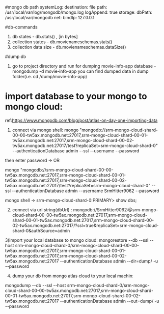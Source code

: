 #mongo db path
systemLog:
 destination: file
 path: /usr/local/var/log/mongodb/mongo.log
 logAppend: true
storage:
 dbPath: /usr/local/var/mongodb
net:
 bindIp: 127.0.0.1

#db-commands
 1) db states - db.stats() , [in bytes]
 2) collection states - db.movienameschemas.stats()
 3) collection data size - db.movienameschemas.dataSize()

#dump db
 1) go to project directory and run for dumping movie-info-app database - mongodump -d movie-info-app
   you can find dumped data in dump folder(i.e. cd /dump/movie-info-app)

# import database to your mongo to mongo cloud:
ref:https://www.mongodb.com/blog/post/atlas-on-day-one-importing-data
1) connect via mongo shell:
mongo "mongodb://srm-mongo-cloud-shard-00-00-tw5ax.mongodb.net:27017,srm-mongo-cloud-shard-00-01-tw5ax.mongodb.net:27017,srm-mongo-cloud-shard-00-02-tw5ax.mongodb.net:27017/test?replicaSet=srm-mongo-cloud-shard-0" --authenticationDatabase admin --ssl --username <USERNAME> --password

then enter password ->
OR

mongo "mongodb://srm-mongo-cloud-shard-00-00-tw5ax.mongodb.net:27017,srm-mongo-cloud-shard-00-01-tw5ax.mongodb.net:27017,srm-mongo-cloud-shard-00-02-tw5ax.mongodb.net:27017/test?replicaSet=srm-mongo-cloud-shard-0" --ssl --authenticationDatabase admin --username SrmHitter9062 --password <PASSWORD>

 mongo shell -> srm-mongo-cloud-shard-0:PRIMARY> show dbs;

2) connect via url string(dbUrl) :
mongodb://SrmHitter9062:<PASSWORD>@srm-mongo-cloud-shard-00-00-tw5ax.mongodb.net:27017,srm-mongo-cloud-shard-00-01-tw5ax.mongodb.net:27017,srm-mongo-cloud-shard-00-02-tw5ax.mongodb.net:27017/<DATABASE>?ssl=true&replicaSet=srm-mongo-cloud-shard-0&authSource=admin

3)import your local database to mongo cloud:
mongorestore --db <DBNAME> --ssl --host srm-mongo-cloud-shard-0/srm-mongo-cloud-shard-00-00-tw5ax.mongodb.net:27017,srm-mongo-cloud-shard-00-01-tw5ax.mongodb.net:27017,srm-mongo-cloud-shard-00-02-tw5ax.mongodb.net:27017 --authenticationDatabase admin --dir=dump/<DBNAME> -u <USERNAME> --password <PASSWORD>

4) dump your db from mongo atlas cloud to your local machin:

mongodump --db <DBNAME> --ssl --host srm-mongo-cloud-shard-0/srm-mongo-cloud-shard-00-00-tw5ax.mongodb.net:27017,srm-mongo-cloud-shard-00-01-tw5ax.mongodb.net:27017,srm-mongo-cloud-shard-00-02-tw5ax.mongodb.net:27017 --authenticationDatabase admin --out=dump/<DBNAME> -u <USERNAME> --password <PASSWORD>

